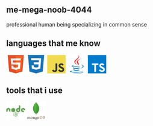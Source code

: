 ## me-mega-noob-4044

professional human being specializing in common sense

## languages that me know

<div style="display: inline;">
  <img src="https://raw.githubusercontent.com/devicons/devicon/refs/heads/master/icons/html5/html5-original.svg" width="50" height="50">
  <img src="https://raw.githubusercontent.com/devicons/devicon/refs/heads/master/icons/css3/css3-plain.svg" width="50" height="50">
  <img src="https://raw.githubusercontent.com/devicons/devicon/refs/heads/master/icons/javascript/javascript-original.svg" width="50" height="50">
  <img src="https://raw.githubusercontent.com/devicons/devicon/refs/heads/master/icons/java/java-original.svg" width="50" height="50">
  <img src="https://raw.githubusercontent.com/devicons/devicon/refs/heads/master/icons/typescript/typescript-original.svg" width="50" height="50">
</div>

## tools that i use

<div style="display: inline;">
  <img src="https://raw.githubusercontent.com/devicons/devicon/refs/heads/master/icons/nodejs/nodejs-plain-wordmark.svg" width="50" height="50">
  <img src="https://raw.githubusercontent.com/devicons/devicon/refs/heads/master/icons/mongodb/mongodb-original-wordmark.svg" width="50" height="50">
</div>
